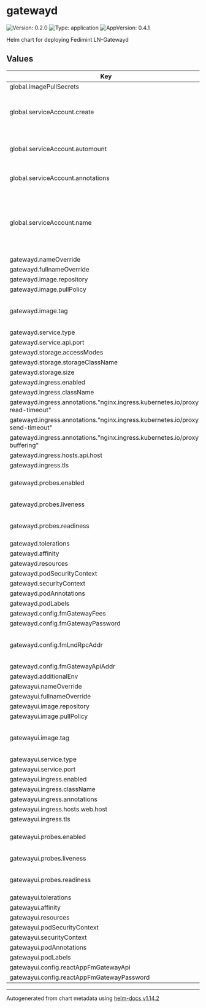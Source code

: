 # gatewayd

![Version: 0.2.0](https://img.shields.io/badge/Version-0.2.0-informational?style=flat-square) ![Type: application](https://img.shields.io/badge/Type-application-informational?style=flat-square) ![AppVersion: 0.4.1](https://img.shields.io/badge/AppVersion-0.4.1-informational?style=flat-square)

Helm chart for deploying Fedimint LN-Gatewayd

## Values

| Key | Type | Default | Description |
|-----|------|---------|-------------|
| global.imagePullSecrets | list | `[]` |  |
| global.serviceAccount.create | bool | `false` | Specifies whether a service account should be created |
| global.serviceAccount.automount | bool | `true` | Automatically mount a ServiceAccount's API credentials? |
| global.serviceAccount.annotations | object | `{}` | Annotations to add to the service account |
| global.serviceAccount.name | string | `""` | The name of the service account to use. If not set and create is true, a name is generated using the fullname template |
| gatewayd.nameOverride | string | `""` |  |
| gatewayd.fullnameOverride | string | `""` |  |
| gatewayd.image.repository | string | `"fedimint/gatewayd"` |  |
| gatewayd.image.pullPolicy | string | `"IfNotPresent"` |  |
| gatewayd.image.tag | string | `"v0.4.1"` | Overrides the image tag whose default is the chart appVersion. |
| gatewayd.service.type | string | `"ClusterIP"` |  |
| gatewayd.service.api.port | int | `80` |  |
| gatewayd.storage.accessModes | string | `"ReadWriteOnce"` |  |
| gatewayd.storage.storageClassName | string | `""` |  |
| gatewayd.storage.size | string | `"5Gi"` |  |
| gatewayd.ingress.enabled | bool | `false` |  |
| gatewayd.ingress.className | string | `""` |  |
| gatewayd.ingress.annotations."nginx.ingress.kubernetes.io/proxy-read-timeout" | string | `"3600"` |  |
| gatewayd.ingress.annotations."nginx.ingress.kubernetes.io/proxy-send-timeout" | string | `"3600"` |  |
| gatewayd.ingress.annotations."nginx.ingress.kubernetes.io/proxy-buffering" | string | `"off"` |  |
| gatewayd.ingress.hosts.api.host | string | `"api.gateway.mydomain.com"` |  |
| gatewayd.ingress.tls | list | `[]` |  |
| gatewayd.probes.enabled | bool | `true` | Enable/disable API probes for healthcheck |
| gatewayd.probes.liveness | object | `{"failureThreshold":5,"initialDelaySeconds":21,"periodSeconds":10,"timeoutSeconds":1}` | If pod is starting up/healthy |
| gatewayd.probes.readiness | object | `{"failureThreshold":5,"initialDelaySeconds":5,"successThreshold":2,"timeoutSeconds":1}` | When to expose the pod to the service |
| gatewayd.tolerations | list | `[]` |  |
| gatewayd.affinity | object | `{}` |  |
| gatewayd.resources | object | `{}` |  |
| gatewayd.podSecurityContext | object | `{}` |  |
| gatewayd.securityContext | object | `{}` |  |
| gatewayd.podAnnotations | object | `{}` |  |
| gatewayd.podLabels | object | `{}` |  |
| gatewayd.config.fmGatewayFees | string | `"0,10000"` |  |
| gatewayd.config.fmGatewayPassword | string | `"thereisnosecondbest"` |  |
| gatewayd.config.fmLndRpcAddr | string | `"https://ln.mydomain.com:10009"` | Address of the LND node that the gatewayd will connect to  |
| gatewayd.config.fmGatewayApiAddr | string | `"http://gateway.mydomain.com"` |  |
| gatewayd.additionalEnv | string | `nil` |  |
| gatewayui.nameOverride | string | `""` |  |
| gatewayui.fullnameOverride | string | `""` |  |
| gatewayui.image.repository | string | `"fedimintui/gateway-ui"` |  |
| gatewayui.image.pullPolicy | string | `"IfNotPresent"` |  |
| gatewayui.image.tag | string | `"0.4.1"` | Overrides the image tag whose default is the chart appVersion. |
| gatewayui.service.type | string | `"ClusterIP"` |  |
| gatewayui.service.port | int | `80` |  |
| gatewayui.ingress.enabled | bool | `false` |  |
| gatewayui.ingress.className | string | `""` |  |
| gatewayui.ingress.annotations | object | `{}` |  |
| gatewayui.ingress.hosts.web.host | string | `"web.gateway.mydomain.com"` |  |
| gatewayui.ingress.tls | list | `[]` |  |
| gatewayui.probes.enabled | bool | `true` | Enable/disable API probes for healthcheck |
| gatewayui.probes.liveness | object | `{"failureThreshold":5,"initialDelaySeconds":10,"periodSeconds":10,"timeoutSeconds":1}` | If pod is starting up/healthy |
| gatewayui.probes.readiness | object | `{"failureThreshold":5,"initialDelaySeconds":5,"successThreshold":2,"timeoutSeconds":1}` | When to expose the pod to the service |
| gatewayui.tolerations | list | `[]` |  |
| gatewayui.affinity | object | `{}` |  |
| gatewayui.resources | object | `{}` |  |
| gatewayui.podSecurityContext | object | `{}` |  |
| gatewayui.securityContext | object | `{}` |  |
| gatewayui.podAnnotations | object | `{}` |  |
| gatewayui.podLabels | object | `{}` |  |
| gatewayui.config.reactAppFmGatewayApi | string | `"http://gatewayd.fedimint.mydomain.com"` |  |
| gatewayui.config.reactAppFmGatewayPassword | string | `"thereisnosecondbest"` |  |

----------------------------------------------
Autogenerated from chart metadata using [helm-docs v1.14.2](https://github.com/norwoodj/helm-docs/releases/v1.14.2)
